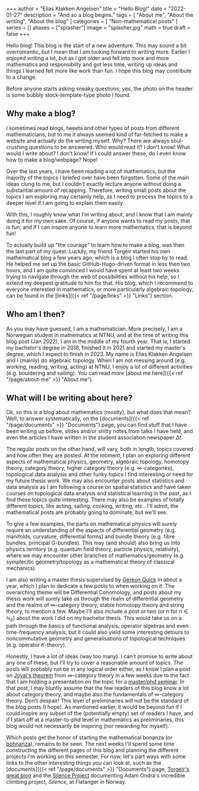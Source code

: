+++
author = "Elias Klakken Angelsen"
title = "Hello Blog!"
date = "2022-01-27"
description = "And so a blog begins."
tags = [
    "About me", "About the writing", "About the blog"
]
categories = [
    "Non-mathematical posts"
]
series = []
aliases = ["splasher"]
image = "splasher.jpg"
math = true
draft = false
+++

Hello blog! This blog is the start of a new adventure. This may sound a bit overromantic, but I mean that I am looking forward to writing more. Earlier I enjoyed writing a lot, but as I got older and fell into more and more mathematics and responsibilty and got less time, writing up ideas and things I learned felt more like work than fun.
I hope this blog may contribute to a change. 

Before anyone starts asking sneaky questions; yes, the photo on the header is some bubbly stock-template-type photo I found.

## Why make a blog?

I sometimes read blogs, tweets and other types of posts from different mathematicians, but to me it always seemed kind of far-fetched to make a website and actually do the writing myself. 
Why? There are always soul-crushing questions to be answered. Who would read it? I don't know! What would I write about? I don't know! If I could answer these, do I even know how to make a blog/webpage? Nope!

Over the last years, I have been reading a lot of mathematics, but the majority of the topics I briefed over have been forgotten. Some of the main ideas clung to me, but I couldn't exactly lecture anyone without doing a substantial amount of recapping.
Therefore, writing small posts about the topics I am exploring may certainly help, as I need to process the topics to a deeper level if I am going to explain them easily. 

With this, I roughly know what I'm writing about, and I know that I am mainly doing it for my own sake. Of course, if anyone wants to read my posts, that is fun, and if I can inspire anyone to learn more mathematics, that is beyond fun!

To actually build up "the courage" to learn how to make a blog, was then the last part of my quest. 
Luckily, my friend Torgeir started his own mathematical blog a few years ago, which is a blog I often stop by to read. He helped me set up the basic GitHub-Hugo-driven format in less then two hours, and I am quite convinced I would have spent at least two weeks trying to navigate through the web of possibilities without his help, so I extend my deepest gratitude to him for that.
His blog, which I recommend to everyone interested in mathematics, or more particularly algebraic topology, can be found in the [links]({{< ref "/page/links" >}} "Links") section.

## Who am I then?

As you may have guessed, I am a mathematician. More precisely, I am a Norwegian student in mathematics at NTNU, and at the time of writing this blog post (Jan 2022), I am in the middle of my fourth year. That is, I started my bachelor's degree in 2018, finished it in 2021 and started my master's degree, which I expect to finish in 2023.
My name is Elias Klakken Angelsen and I (mainly) do algebraic topology. When I am not messing around (e.g. working, reading, writing, acting) at NTNU, I enjoy a lot of different activities (e.g. bouldering and sailing).
You can read more [about me here]({{< ref "/page/about-me" >}} "About me").

## What will I be writing about here?

Ok, so this is a blog about mathematics (mostly), but what does that mean? Well, to answer systematically, on the [documents]({{< ref "/page/documents" >}} "Documents") page, you can find stuff that I have been writing up before, slides and/or shitty notes from talks I have held, and even the articles I have written in the student association newspaper $\Delta t$.

The regular posts on the other hand, will vary, both in length, topics covered and how often they are posted. At the moment, I plan on exploring different aspects of mathematical physics, geometry, algebraic topology, homotopy theory, category theory, higher category theory (e.g. $\infty$-categories), topological data analysis and other funky topics I find interesting or need for my future thesis work. 
We may also encounter posts about statistics and data analysis as I am following a course on spatial statistics and have taken courses on topological data analysis and statistical learning in the past, as I find these topics quite interesting.
There may also be examples of totally different topics, like acting, sailing, cooking, writing, etc.. I'll admit, the mathematical posts are probably going to dominate, but we'll see.

To give a few examples, the parts on mathematical physics will surely require an understanding of the aspects of differential geometry (e.g. manifolds, curvature, differential forms) and bundle theory (e.g. fibre bundles, principal $G$-bundles).
This may (and should) also bring us into physics territory (e.g. quantum field theory, particle physics, relativity), where we may encounter other branches of mathematics/geometry (e.g. symplecitic geometry/topology as a mathematical theory of classical mechanics).

I am also writing a master thesis supervised by [Gereon Quick](https://folk.ntnu.no/gereonq/index.html) in about a year, which I plan to dedicate a few posts to when working on it. The overarching theme will be Differential Cohomology, and posts about my thesis work will surely take us through the realm of differential geometry and the realms of $\infty$-category theory, stable homotopy theory and string theory, to mention a few. 
Maybe I'll also include a post or two (or $n$ for $n \in \mathbb{N_0}$) about the work I did on my bachelor thesis. This would take us on a path through the basics of functional analysis, operator algebras and even time-frequency analysis, but it could also yield some interesting detours to noncommutative geometry and generalisations of topological techniques (e.g. operator $K$-theory).

Honestly, I have a lot of ideas (way too many). I can't promise to write about any one of these, but I'll try to cover a reasonable amount of topics. The posts will probably not be in any logical order either, as I know I plan a post on [Joyal's theorem](https://link.springer.com/chapter/10.1007/978-3-030-61524-6_2) from $\infty$-category theory in a few weeks due to the fact that I am holding a presentation on the topic for a [master/phd seminar](https://folk.ntnu.no/runegha/seminar.html).
In that post, I may bluntly assume that the few readers of this blog know a lot about category theory, and maybe also the fundamentals of $\infty$-category theory. Don't despair! This level of preliminaries will not be the standard of the blog posts (I hope).
As mentioned earlier, it would be beyond fun if I could inspire any subset of the (potentially empty) set of readers I have, and if I start off at a master-to-phd level in mathematics as preliminaries, this blog would not necessarily be inspiring (nor rewarding for myself).

Which posts get the honor of starting the mathematical bonanza (or [bohnanza](https://en.wikipedia.org/wiki/Bohnanza)), remains to be seen. The next weeks I'll spend some time constructing the different pages of this blog and planning the different projects I'm working on this semester.
For now, let's part ways with some links to the other interesting things you can look at, such as the [documents]({{< ref "/page/documents" >}} "Documents") page, [Torgeir's great blog](https://torgeiraamboe.github.io/) and the [Silence Project](https://www.youtube.com/watch?v=ZRTNHDd0gL8) documenting Adam Ondra's incredible climbing project, *Silence*, at Flatanger in Norway. 
